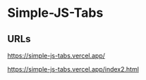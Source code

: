 # Simple-JS-Tabs
## URLs

https://simple-js-tabs.vercel.app/

https://simple-js-tabs.vercel.app/index2.html
